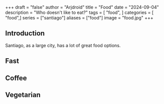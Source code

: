 +++
draft = "false"
author = "Arjdroid"
title = "Food"
date = "2024-09-04"
description = "Who doesn't like to eat?"
tags = [
    "food",
]
categories = [
    "food",]
series = ["santiago"]
aliases = ["food"]
image = "food.jpg"
+++

## Introduction

Santiago, as a large city, has a lot of great food options.

## Fast

## Coffee

## Vegetarian
